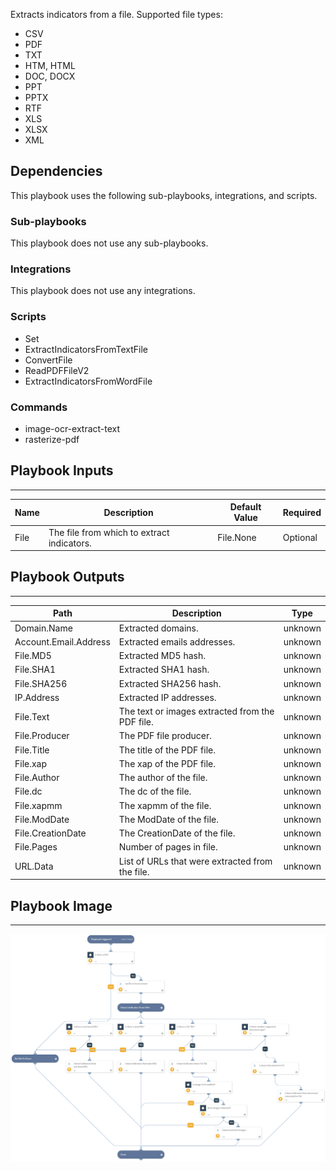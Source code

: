 Extracts indicators from a file.
Supported file types:
- CSV
- PDF
- TXT
- HTM, HTML
- DOC, DOCX
- PPT
- PPTX
- RTF
- XLS
- XLSX
- XML

## Dependencies
This playbook uses the following sub-playbooks, integrations, and scripts.

### Sub-playbooks
This playbook does not use any sub-playbooks.

### Integrations
This playbook does not use any integrations.

### Scripts
* Set
* ExtractIndicatorsFromTextFile
* ConvertFile
* ReadPDFFileV2
* ExtractIndicatorsFromWordFile

### Commands
* image-ocr-extract-text
* rasterize-pdf

## Playbook Inputs
---

| **Name** | **Description** | **Default Value** | **Required** |
| --- | --- | --- | --- |
| File | The file from which to extract indicators. | File.None | Optional |

## Playbook Outputs
---

| **Path** | **Description** | **Type** |
| --- | --- | --- |
| Domain.Name | Extracted domains. | unknown |
| Account.Email.Address | Extracted emails addresses. | unknown |
| File.MD5 | Extracted MD5 hash. | unknown |
| File.SHA1 | Extracted SHA1 hash. | unknown |
| File.SHA256 | Extracted SHA256 hash. | unknown |
| IP.Address | Extracted IP addresses. | unknown |
| File.Text | The text or images extracted from the PDF file. | unknown |
| File.Producer | The PDF file producer. | unknown |
| File.Title | The title of the PDF file. | unknown |
| File.xap | The xap of the PDF file. | unknown |
| File.Author | The author of the file. | unknown |
| File.dc | The dc of the file. | unknown |
| File.xapmm | The xapmm of the file. | unknown |
| File.ModDate | The ModDate of the file. | unknown |
| File.CreationDate | The CreationDate of the file. | unknown |
| File.Pages | Number of pages in file. | unknown |
| URL.Data | List of URLs that were extracted from the file. | unknown |

## Playbook Image
---
![Extract Indicators From File - Generic v2](https://raw.githubusercontent.com/demisto/content/1bdd5229392bd86f0cc58265a24df23ee3f7e662/docs/images/playbooks/Extract_Indicators_From_File_Generic_v2.png)
